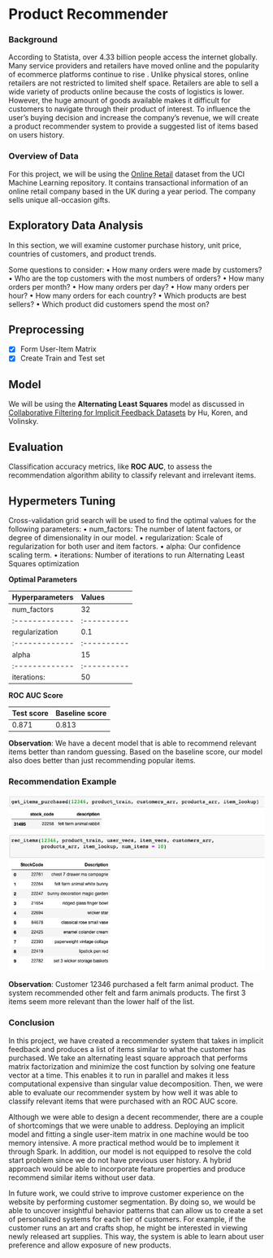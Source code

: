 # Product Recommender 
### Background
According to Statista, over 4.33 billion people access the internet globally. Many service providers and retailers have moved online and the popularity of ecommerce platforms continue to rise . Unlike physical stores, online retailers are not restricted to limited shelf space. Retailers are able to sell a wide variety of products online because the costs of logistics is lower. However, the huge amount of goods available makes it difficult for customers to navigate through their product of interest. To influence the user’s buying decision and increase the company’s revenue, we will create a product recommender system to provide a suggested list of items based on users history.

### Overview of Data
For this project, we will be using the [Online Retail](http://archive.ics.uci.edu/ml/datasets/Online+Retail) dataset from the UCI Machine Learning repository. It contains transactional information of an online retail company based in the UK during a year period. The company sells unique all-occasion gifts.

## Exploratory Data Analysis 
In this section, we will examine customer purchase history, unit price, countries of customers, and product trends. 

Some questions to consider:
•	How many orders were made by customers?
•	Who are the top customers with the most numbers of orders?
•	How many orders per month?
•	How many orders per day?
•	How many orders per hour?
•	How many orders for each country?
•	Which products are best sellers?
•	Which product did customers spend the most on?


## Preprocessing 
- [x]  Form User-Item Matrix
- [x]  Create Train and Test set 

## Model
We will be using the __Alternating Least Squares__ model as discussed in [Collaborative Filtering for Implicit Feedback Datasets](http://yifanhu.net/PUB/cf.pdf) by Hu, Koren, and Volinsky.

## Evaluation 
Classification accuracy metrics, like __ROC AUC__, to assess the recommendation algorithm ability to classify relevant and irrelevant items.

## Hypermeters Tuning 
Cross-validation grid search will be used to find the optimal values for the following parameters:
•	num_factors: The number of latent factors, or degree of dimensionality in our model.
•	regularization: Scale of regularization for both user and item factors.
•	alpha: Our confidence scaling term.
•	iterations: Number of iterations to run Alternating Least Squares optimization

__Optimal Parameters__<br>

| Hyperparameters  | Values   |
| :------------- | :----------|
| num_factors             |   32   |
| :------------- | :----------|
| regularization |  0.1    |
| :------------- | :----------|
alpha |  15    |
| :------------- | :----------|
| iterations: |   50   |


__ROC AUC Score__ <br>

| Test score  | Baseline score  |
| :------------- | :----------|
| 0.871             |   0.813  |

__Observation__: We have a decent model that is able to recommend relevant items better than random guessing. Based on the baseline score, our model also does better than just recommending popular items. 


### Recommendation Example  

![](images/example.png?raw=true)<br>

__Observation__: Customer 12346 purchased a felt farm animal product. The system recommended other felt and farm animals products. The first 3 items seem more relevant than the lower half of the list.

### Conclusion
In this project, we have created a recommender system that takes in implicit feedback and produces a list of items similar to what the customer has purchased. We take an alternating least square approach that performs matrix factorization and minimize the cost function by solving one feature vector at a time. This enables it to run in parallel and makes it less computational expensive than singular value decomposition. Then, we were able to evaluate our recommender system by how well it was able to classify relevant items that were purchased with an ROC AUC score. 
 
Although we were able to design a decent recommender, there are a couple of shortcomings that we were unable to address. Deploying an implicit model and fitting a single user-item matrix in one machine would be too memory intensive. A more practical method would be to implement it through Spark. In addition, our model is not equipped to resolve the cold start problem since we do not have previous user history. A hybrid approach would be able to incorporate feature properties and produce recommend similar items without user data. 
 
In future work, we could strive to improve customer experience on the website by performing customer segmentation. By doing so, we would be able to uncover insightful behavior patterns that can allow us to create a set of personalized systems for each tier of customers. For example, if the customer runs an art and crafts shop, he might be interested in viewing newly released art supplies. This way, the system is able to learn about user preference and allow exposure of new products.
